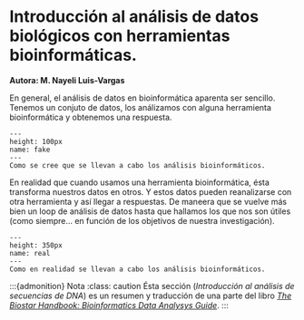# Introducción al análisis de datos biológicos con herramientas bioinformáticas.
**Autora: M. Nayeli Luis-Vargas**

En general, el análisis de datos en bioinformática aparenta ser sencillo. Tenemos un conjuto de datos, los análizamos con alguna herramienta bioinformática y obtenemos una respuesta.


```{figure} ../img/intro_analisis_bioinfo/fake_bioinformatics.png
---
height: 100px
name: fake
---
Como se cree que se llevan a cabo los análisis bioinformáticos.
```

En realidad que cuando usamos una herramienta bioinformática, ésta transforma nuestros datos en otros. Y estos datos pueden reanalizarse con otra herramienta y así llegar a respuestas. De maneera que se vuelve más bien un loop de análisis de datos hasta que hallamos los que nos son útiles (como siempre... en función de los objetivos de nuestra investigación).

```{figure} ../img/intro_analisis_bioinfo/real-bioinformatics.png
---
height: 350px
name: real
---
Como en realidad se llevan a cabo los análisis bioinformáticos.
```

:::{admonition} Nota
:class: caution
Ésta sección (*Introducción al análisis de secuencias de DNA*) es un resumen y traducción de una parte del libro <a href = "https://www.biostarhandbook.com/ming-tangs-guide-to-chip-seq-analysis.html">*The Biostar Handbook: Bioinformatics Data Analysys Guide*</a>. 
:::